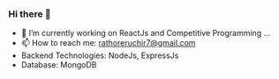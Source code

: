 ### Hi there 👋

<!--
**rathoreruchir7/rathoreruchir7** is a ✨ _special_ ✨ repository because its `README.md` (this file) appears on your GitHub profile.
<!-- 
Here are some ideas to get you started: -->
- 🔭 I’m currently working on ReactJs and Competitive Programming ...
- 📫 How to reach me: rathoreruchir7@gmail.com
- Backend Technologies: NodeJs, ExpressJs
- Database: MongoDB
